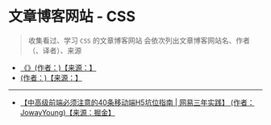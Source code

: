 # 文章博客网站 - CSS

> 收集看过、学习 `CSS` 的文章博客网站
> 会依次列出文章博客网站名、作者（、译者）、来源

- [《》(作者：)【来源：】]()
- [ (作者：)【来源：】]()

---

- [【中高级前端必须注意的40条移动端H5坑位指南 | 网易三年实践】 (作者：JowayYoung)【来源：掘金】](https://juejin.cn/post/6921886428158754829)
